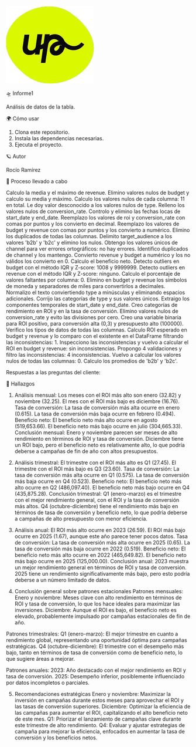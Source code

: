 ![](https://github.com/Roxy-5/Informe1/blob/main/images.jpg)

🛸 Informe1

Análisis de datos de la tabla.

🌍 Cómo usar

1. Clona este repositorio.
2. Instala las dependencias necesarias.
3. Ejecuta el proyecto.

🪐 Autor

Rocío Ramírez

🌌 Proceso llevado a cabo

Calculo la media y el máximo de revenue.
Elimino valores nulos de budget y calculo su media y máximo.
Calculo los valores nulos de cada columna: 11 en total.
Le doy valor desconocido a los valores nulos de type.
Relleno los valores nulos de conversion_rate.
Controlo y elimino las fechas locas de start_date y end_date. 
Reemplazo los valores de roi y conversion_rate con comas por puntos y los convierto en decimal.
Reemplazo los valores de budget y revenue con comas por puntos y los convierto a numérico.
Elimino los duplicados de todas las columnas.
Delimito target_audience a los valores 'b2b' y 'b2c' y elimino los nulos.
Obtengo los valores únicos de channel para ver errores ortográficos: no hay errores.
Identifico duplicados de channel y los mantengo.
Convierto revenue y budget a numérico y los no válidos los convierto en 0.
Calculo el beneficio neto.
Detecto outliers en budget con el método IQR y Z-score: 1008 y 9999999.
Detecto outliers en revenue con el método IQR y Z-score: ninguno.
Calculo el porcentaje de valores faltantes por columna: 0.
Elimino en budget y revenue los símbolos de moneda y separadores de miles para convertirlos a decimales.
Normalizo el texto conviertiendo type a minúsculas y eliminando espacios adicionales.
Corrijo las categorías de type y sus valores únicos.
Extraigo los componentes temporales de start_date y end_date.
Creo categorías de rendimiento en ROI y en la tasa de conversión.
Elimino valores nulos de conversion_rate y evito las divisiones por cero.
Creo una variable binaria para ROI positivo, para conversión alta (0,3) y presupuesto alto (100000).
Verifico los tipos de datos de todas las columnas.
Calculo ROI esperado en budget y revenue y lo comparo con el existente en el DataFrame filtrando las inconsistencias: 1.
Inspecciono las inconsistencias y vuelvo a calcular el ROI en budget y revenue: sin inconsistencias.
Propongo 4 validaciones y filtro las inconsistencias: 4 inconsistencias.
Vuelvo a calcular los valores nulos de todas las columnas: 0.
Calculo los promedios de 'b2b' y 'b2c'.

Respuestas a las preguntas del cliente: 


🌋 Hallazgos

1. Análisis mensual:
Los meses con el ROI más alto son enero (32.82) y noviembre (32.25).
El mes con el ROI más bajo es diciembre (16.76).
Tasa de conversión:
La tasa de conversión más alta ocurre en enero (0.615).
La tasa de conversión más baja ocurre en febrero (0.494).
Beneficio neto:
El beneficio neto más alto ocurre en agosto (519,653.66).
El beneficio neto más bajo ocurre en julio (304,665.33).
Conclusión mensual:
Enero y noviembre parecen ser meses de alto rendimiento en términos de ROI y tasa de conversión.
Diciembre tiene un ROI bajo, pero el beneficio neto es relativamente alto, lo que podría deberse a campañas de fin de año con altos presupuestos.

2. Análisis trimestral:
El trimestre con el ROI más alto es Q1 (27.45).
El trimestre con el ROI más bajo es Q3 (23.60).
Tasa de conversión:
La tasa de conversión más alta ocurre en Q1 (0.575).
La tasa de conversión más baja ocurre en Q4 (0.523).
Beneficio neto:
El beneficio neto más alto ocurre en Q2 (486,097.40).
El beneficio neto más bajo ocurre en Q4 (435,875.28).
Conclusión trimestral:
Q1 (enero-marzo) es el trimestre con el mejor rendimiento general, con el ROI y la tasa de conversión más altos.
Q4 (octubre-diciembre) tiene el rendimiento más bajo en términos de tasa de conversión y beneficio neto, lo que podría deberse a campañas de alto presupuesto con menor eficiencia.

3. Análisis anual:
El ROI más alto ocurre en 2023 (26.59).
El ROI más bajo ocurre en 2025 (1.67), aunque este año parece tener pocos datos.
Tasa de conversión:
La tasa de conversión más alta ocurre en 2025 (0.65).
La tasa de conversión más baja ocurre en 2022 (0.519).
Beneficio neto:
El beneficio neto más alto ocurre en 2022 (465,649.82).
El beneficio neto más bajo ocurre en 2025 (125,000.00).
Conclusión anual:
2023 muestra un mejor rendimiento general en términos de ROI y tasa de conversión.
2025 tiene un rendimiento significativamente más bajo, pero esto podría deberse a un número limitado de datos.

4. Conclusión general sobre patrones estacionales
Patrones mensuales:
Enero y noviembre: Meses clave con alto rendimiento en términos de ROI y tasa de conversión, lo que los hace ideales para maximizar las inversiones.
Diciembre: Aunque el ROI es bajo, el beneficio neto es elevado, probablemente impulsado por campañas estacionales de fin de año.

Patrones trimestrales:
Q1 (enero-marzo): El mejor trimestre en cuanto a rendimiento global, representando una oportunidad óptima para campañas estratégicas.
Q4 (octubre-diciembre): El trimestre con el desempeño más bajo, tanto en términos de tasa de conversión como de beneficio neto, lo que sugiere áreas a mejorar.

Patrones anuales:
2023: Año destacado con el mejor rendimiento en ROI y tasa de conversión.
2025: Desempeño inferior, posiblemente influenciado por datos incompletos o parciales.

5. Recomendaciones estratégicas
Enero y noviembre: Maximizar la inversión en campañas durante estos meses para aprovechar el ROI y las tasas de conversión superiores.
Diciembre: Optimizar la eficiencia de las campañas para aumentar el ROI, capitalizando el alto beneficio neto de este mes.
Q1: Priorizar el lanzamiento de campañas clave durante este trimestre de alto rendimiento.
Q4: Evaluar y ajustar estrategias de campaña para mejorar la eficiencia, enfocados en aumentar la tasa de conversión y los beneficios netos.
